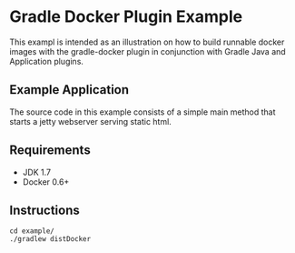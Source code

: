 # Gradle Docker Plugin Example

This exampl is intended as an illustration on how to build runnable docker images with the gradle-docker plugin in conjunction with Gradle Java and Application plugins.

## Example Application
The source code in this example consists of a simple main method that starts a jetty webserver serving static html.

## Requirements
- JDK 1.7
- Docker 0.6+

## Instructions

    cd example/
    ./gradlew distDocker

